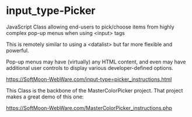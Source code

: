 # input_type-Picker
JavaScript Class allowing end-users to pick/choose items from highly complex pop-up menus when using &lt;input&gt; tags

This is remotely similar to using a &lt;datalist&gt; but far more flexible and powerful.
  
Pop-up menus may have (virtually) any HTML content, and even may have additional user controls to display various developer-defined options.

https://SoftMoon-WebWare.com/input-type=picker_instructions.html

This Class is the backbone of the MasterColorPicker project.  That project makes a great demo of this one:

https://SoftMoon-WebWare.com/MasterColorPicker_instructions.php
